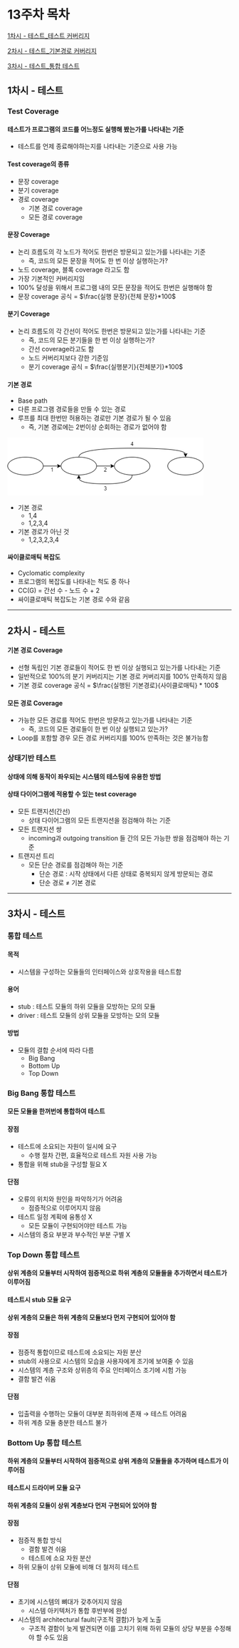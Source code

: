 # 13주차 목차
[1차시 - 테스트_테스트 커버리지](#1차시---테스트)

[2차시 - 테스트_기본경로 커버리지](#2차시---테스트)

[3차시 - 테스트_통합 테스트](#3차시---테스트)

## 1차시 - 테스트
### Test Coverage
#### 테스트가 프로그램의 코드를 어느정도 실행해 봤는가를 나타내는 기준
- 테스트를 언제 종료해야하는지를 나타내는 기준으로 사용 가능
#### Test coverage의 종류
- 문장 coverage
- 분기 coverage
- 경로 coverage
  - 기본 경로 coverage
  - 모든 경로 coverage

#### 문장 Coverage
- 논리 흐름도의 각 노드가 적어도 한번은 방문되고 있는가를 나타내는 기준
  - 즉, 코드의 모든 문장을 적어도 한 번 이상 실행하는가?
- 노드 coverage, 블록 coverage 라고도 함
- 가장 기본적인 커버리지임
- 100% 달성을 위해서 프로그램 내의 모든 문장을 적어도 한번은 실행해야 함
- 문장 coverage 공식 = $\frac{실행 문장}{전체 문장}*100$

#### 분기 Coverage
- 논리 흐름도의 각 간선이 적어도 한번은 방문되고 있는가를 나타내는 기준
  - 즉, 코드의 모든 분기들을 한 번 이상 실행하는가?
  - 간선 coverage라고도 함
  - 노드 커버리지보다 강한 기준임
  - 분기 coverage 공식 = $\frac{실행분기}{전체분기}*100$

#### 기본 경로
- Base path
- 다른 프로그램 경로들을 만들 수 있는 경로
- 루프를 최대 한번만 허용하는 경로만 기본 경로가 될 수 있음
  - 즉, 기본 경로에는 2번이상 순회하는 경로가 없어야 함
<img src='../image/base-path-example.png'/>

- 기본 경로
  - 1,4
  - 1,2,3,4
- 기본 경로가 아닌 것
  - 1,2,3,2,3,4

#### 싸이클로매틱 복잡도
- Cyclomatic complexity
- 프로그램의 복잡도를 나타내는 척도 중 하나
- CC(G) = 간선 수 - 노드 수 + 2
- 싸이클로매틱 복잡도는 기본 경로 수와 같음

---
## 2차시 - 테스트
#### 기본 경로 Coverage
- 선형 독립인 기본 경로들이 적어도 한 번 이상 실행되고 있는가를 나타내는 기준
- 일반적으로 100%의 분기 커버리지는 기본 경로 커버리지를 100% 만족하지 않음
- 기본 경로 coverage 공식 = $\frac{실행된 기본경로}{사이클로매틱} * 100$
#### 모든 경로 Coverage
- 가능한 모든 경로를 적어도 한번은 방문하고 있는가를 나타내는 기준
  - 즉, 코드의 모든 경로들이 한 번 이상 실행되고 있는가?
- Loop를 포함할 경우 모든 경로 커버리지를 100% 만족하는 것은 불가능함
  
### 상태기반 테스트
#### 상태에 의해 동작이 좌우되는 시스템의 테스팅에 유용한 방법
#### 상태 다이어그램에 적용할 수 있는 test coverage
- 모든 트랜지션(간선)
  - 상태 다이어그램의 모든 트랜지션을 점검해야 하는 기준
- 모든 트랜지션 쌍
  - incoming과 outgoing transition 들 간의 모든 가능한 쌍을 점검해야 하는 기준
- 트랜지션 트리
  - 모든 단순 경로를 점검해야 하는 기준
    - 단순 경로 : 시작 상태에서 다른 상태로 중복되지 않게 방문되는 경로
    - 단순 경로 $\neq$ 기본 경로

---
## 3차시 - 테스트
### 통합 테스트
#### 목적
- 시스템을 구성하는 모듈들의 인터페이스와 상호작용을 테스트함
#### 용어
- stub : 테스트 모듈의 하위 모듈을 모방하는 모의 모듈
- driver : 테스트 모듈의 상위 모듈을 모방하는 모의 모듈
#### 방법
- 모듈의 결합 순서에 따라 다름
  - Big Bang
  - Bottom Up
  - Top Down

### Big Bang 통합 테스트
#### 모든 모듈을 한꺼번에 통합하여 테스트
#### 장점
- 테스트에 소요되는 자원이 일시에 요구
  - 수행 절차 간편, 효율적으로 테스트 자원 사용 가능
- 통합을 위해 stub을 구성할 필요 X
#### 단점
- 오류의 위치와 원인을 파악하기가 어려움
  - 점증적으로 이루어지지 않음
- 테스트 일정 계획에 융통성 X
  - 모든 모듈이 구현되어야만 테스트 가능
- 시스템의 중요 부분과 부수적인 부분 구별 X

### Top Down 통합 테스트
#### 상위 계층의 모듈부터 시작하여 점증적으로 하위 계층의 모듈들을 추가하면서 테스트가 이루어짐
#### 테스트시 stub 모듈 요구
#### 상위 계층의 모듈은 하위 계층의 모듈보다 먼저 구현되어 있어야 함
#### 장점
- 점증적 통합이므로 테스트에 소요되는 자원 분산
- stub의 사용으로 시스템의 모습을 사용자에게 조기에 보여줄 수 있음
- 시스템의 계층 구조와 상위층의 주요 인터페이스 조기에 시험 가능
- 결함 발견 쉬움
#### 단점
- 입출력을 수행하는 모듈이 대부분 최하위에 존재 &rarr; 테스트 어려움
- 하위 계층 모듈 충분한 테스트 불가

### Bottom Up 통합 테스트
#### 하위 계층의 모듈부터 시작하여 점증적으로 상위 계층의 모듈들을 추가하며 테스트가 이루어짐
#### 테스트시 드라이버 모듈 요구
#### 하위 계층의 모듈이 상위 계층보다 먼저 구현되어 있어야 함
#### 장점
- 점증적 통합 방식
  - 결함 발견 쉬움
  - 테스트에 소요 자원 분산
- 하위 모듈이 상위 모듈에 비해 더 철저히 테스트
#### 단점
- 초기에 시스템의 뼈대가 갖추어지지 않음
  - 시스템 아키텍처가 통합 후반부에 완성
- 시스템의 architectural fault(구조적 결함)가 늦게 노출
  - 구조적 결함이 늦게 발견되면 이를 고치기 위해 하위 모듈의 상당 부분을 수정해야 할 수도 있음